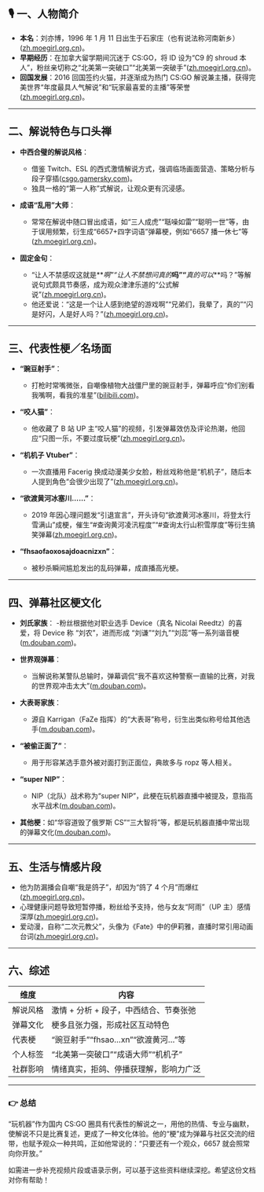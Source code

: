 ## 🎙️ 一、人物简介

- **本名**：刘亦博，1996 年 1 月 11 日出生于石家庄（也有说法称河南新乡）([zh.moegirl.org.cn][1])。
- **早期经历**：在加拿大留学期间沉迷于 CS:GO，将 ID 设为“C9 的 shroud 本人”，粉丝亲切称之“北美第一突破口”“北美第一突破手”([zh.moegirl.org.cn][1])。
- **回国发展**：2016 回国签约火猫，并逐渐成为热门 CS:GO 解说兼主播，获得完美世界“年度最具人气解说”和“玩家最喜爱的主播”等荣誉([zh.moegirl.org.cn][1])。

---

## 二、解说特色与口头禅

- **中西合璧的解说风格**：

    - 借鉴 Twitch、ESL 的西式激情解说方式，强调临场画面营造、策略分析与段子穿插([csgo.gamersky.com][2])。
    - 独具一格的“第一人称”式解说，让观众更有沉浸感。

- **成语“乱用”大师**：

    - 常常在解说中随口冒出成语，如“三人成虎”“聒噪如雷”“聪明一世”等，由于误用频繁，衍生成“6657+四字词语”弹幕梗，例如“6657 播一休七”等([zh.moegirl.org.cn][1])。

- **固定金句**：

    - “让人不禁感叹这就是**_啊”“让人不禁想问真的_**吗”“**_真的可以_**吗？”等解说句式颇具节奏感，成为观众津津乐道的“公式解说”([zh.moegirl.org.cn][1])。
    - 他还爱说：“这是一个让人感到绝望的游戏啊”“兄弟们，我晕了，真的”“闪是好闪，人是好人吗？”([zh.moegirl.org.cn][1])。

---

## 三、代表性梗／名场面

- **“豌豆射手”**：

    - 打枪时常嘴微张，自嘲像植物大战僵尸里的豌豆射手，弹幕呼应“你们别看我嘴啊，看我的准星”([bilibili.com][3])。

- **“咬人猫”**：

    - 他收藏了 B 站 UP 主“咬人猫”的视频，引发弹幕效仿及评论热潮，他回应“只图一乐，不要过度玩梗”([zh.moegirl.org.cn][1])。

- **“机机子 Vtuber”**：

    - 一次直播用 Facerig 换成动漫美少女脸，粉丝戏称他是“机机子”，随后本人提到角色“会很少出现了”([zh.moegirl.org.cn][1])。

- **“欲渡黄河冰塞川……”**：

    - 2019 年因心理问题发“引退宣言”，开头诗句“欲渡黄河冰塞川，将登太行雪满山”成梗，催生“#查询黄河凌汛程度”“#查询太行山积雪厚度”等衍生搞笑弹幕([zh.moegirl.org.cn][1])。

- **“fhsaofaoxosajdoacnizxn”**：

    - 被秒杀瞬间尴尬发出的乱码弹幕，成直播高光梗。

---

## 四、弹幕社区梗文化

- **刘氏家族**： -粉丝根据他对职业选手 Device（真名 Nicolai Reedtz）的喜爱，将 Device 称 “刘农”，进而形成 “刘谦”“刘九”“刘蕊”等一系列谐音梗([m.douban.com][4])。

- **世界观弹幕**：

    - 当解说称某警队总输时，弹幕调侃“我不喜欢这种警察一直输的比赛，对我的世界观冲击太大”([m.douban.com][4])。

- **大表哥家族**：

    - 源自 Karrigan（FaZe 指挥）的“大表哥”称号，衍生出类似称号给其他选手([m.douban.com][4])。

- **“被偷正面了”**：

    - 用于形容某选手意外被对面打到正面位，典故多与 ropz 等人相关。

- **“super NIP”**：

    - NIP（北队）战术称为“super NIP”，此梗在玩机器直播中被提及，意指高水平战术([m.douban.com][4])。

- **其他梗**：如“华容道毁了俄罗斯 CS”“三大智将”等，都是玩机器直播中常出现的弹幕文化([m.douban.com][4])。

---

## 五、生活与情感片段

- 他为防漏播会自嘲“我是鸽子”，却因为“鸽了 4 个月”而爆红([zh.moegirl.org.cn][1])。
- 心理健康问题导致短暂停播，粉丝给予支持，他与女友“阿雨”（UP 主）感情深厚([zh.moegirl.org.cn][1])。
- 爱动漫，自称“二次元教父”，头像为《Fate》中的伊莉雅，直播时常引用动画台词([zh.moegirl.org.cn][1])。

---

## 六、综述

| 维度     | 内容                                   |
| -------- | -------------------------------------- |
| 解说风格 | 激情 + 分析 + 段子，中西结合、节奏张弛 |
| 弹幕文化 | 梗多且张力强，形成社区互动特色         |
| 代表梗   | “豌豆射手”“fhsao…xn”“欲渡黄河…”等      |
| 个人标签 | “北美第一突破口”“成语大师”“机机子”     |
| 社群影响 | 情绪真实，拒鸽、停播获理解，影响力广泛 |

---

### 👉 总结

“玩机器”作为国内 CS\:GO 圈具有代表性的解说之一，用他的热情、专业与幽默，使解说不只是比赛复述，更成了一种文化体验。他的“梗”成为弹幕与社区交流的纽带，也赋予观众一种共鸣，正如他常说的：“只要还有一个观众，6657 就会照常向你开放。”

如需进一步补充视频片段或语录示例，可以基于这些资料继续深挖。希望这份文档对你有帮助！

[1]: https://zh.moegirl.org.cn/zh-hans/%E7%8E%A9%E6%9C%BA%E5%99%A8Machine?utm_source=chatgpt.com "玩机器Machine - 萌娘百科万物皆可萌的百科全书"
[2]: https://csgo.gamersky.com/201611/830029.shtml?utm_source=chatgpt.com "B5明星主播玩机器专访解说应该遵循观众喜好 - CSGO下载- 游民星空"
[3]: https://www.bilibili.com/read/cv19888527/?utm_source=chatgpt.com "玩机器Machine - 哔哩哔哩"
[4]: https://m.douban.com/group/topic/314888849/?utm_source=chatgpt.com "cs梗指南（其实是记录一下自己觉得好玩的梗）不管看不看cs都可以 ..."